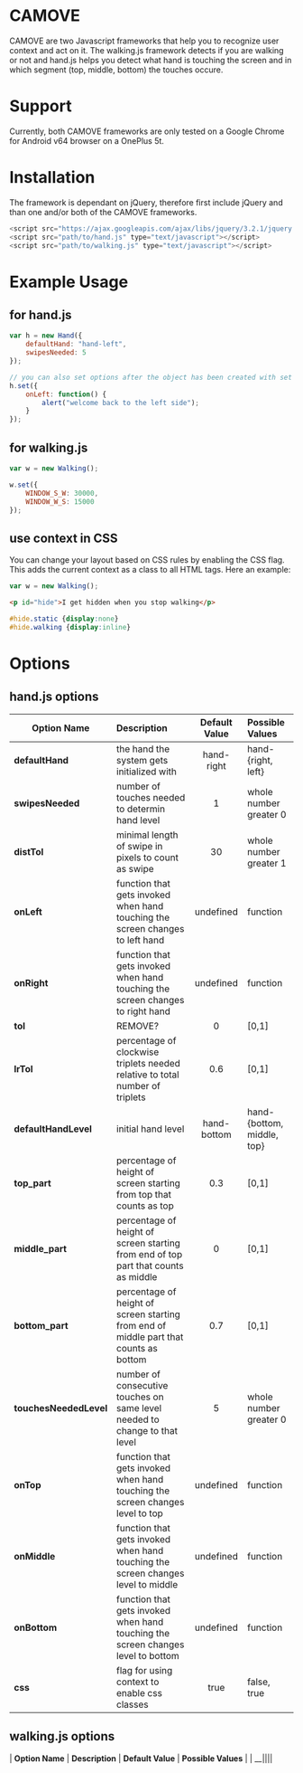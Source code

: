 # CAMOVE
CAMOVE are two Javascript frameworks that help you to recognize user context and act on it.
The walking.js framework detects if you are walking or not and hand.js helps you detect 
what hand is touching the screen and in which segment (top, middle, bottom) the touches occure.

# Support
Currently, both CAMOVE frameworks are only tested on a Google Chrome for Android v64 browser on a OnePlus 5t.

# Installation
The framework is dependant on jQuery, therefore first include jQuery 
and than one and/or both of the CAMOVE frameworks.
```javascript
<script src="https://ajax.googleapis.com/ajax/libs/jquery/3.2.1/jquery.min.js"></script>
<script src="path/to/hand.js" type="text/javascript"></script>
<script src="path/to/walking.js" type="text/javascript"></script>
```

# Example Usage
## for hand.js
```javascript
var h = new Hand({
    defaultHand: "hand-left",
    swipesNeeded: 5
});

// you can also set options after the object has been created with set
h.set({
    onLeft: function() {
        alert("welcome back to the left side");
    }
});
```

## for walking.js
```javascript
var w = new Walking();

w.set({
    WINDOW_S_W: 30000,
    WINDOW_W_S: 15000
});
```

## use context in CSS
You can change your layout based on CSS rules by enabling the CSS flag. This adds the current context as a class to all HTML tags. Here an example:
```javascript
var w = new Walking();
```
```HTML
<p id="hide">I get hidden when you stop walking</p>
```
```CSS
#hide.static {display:none}
#hide.walking {display:inline}
```


# Options

## hand.js options

| __Option Name__  | __Description__ | __Default Value__ | __Possible Values__ |
| -------------  | :------------ | :-------------: | :---------------- |
| __defaultHand__      | the hand the system gets initialized with | hand-right | hand-{right, left} |
| __swipesNeeded__ | number of touches needed to determin hand level | 1 | whole number greater 0 |
| __distTol__ | minimal length of swipe in pixels to count as swipe | 30 | whole number greater 1 |
| __onLeft__ | function that gets invoked when hand touching the screen changes to left hand | undefined | function |
| __onRight__ | function that gets invoked when hand touching the screen changes to right hand | undefined | function |
| __tol__ | REMOVE? | 0 | [0,1] |
| __lrTol__ | percentage of clockwise triplets needed relative to total number of triplets | 0.6 | [0,1] |
| __defaultHandLevel__ | initial hand level | hand-bottom | hand-{bottom, middle, top} |
| __top_part__ | percentage of height of screen starting from top that counts as top | 0.3 | [0,1] |
| __middle_part__ | percentage of height of screen starting from end of top part that counts as middle | 0 | [0,1] |
| __bottom_part__ | percentage of height of screen starting from end of middle part that counts as bottom | 0.7 | [0,1] |
| __touchesNeededLevel__ | number of consecutive touches on same level needed to change to that level | 5 | whole number greater 0 |
| __onTop__ | function that gets invoked when hand touching the screen changes level to top | undefined | function | 
| __onMiddle__ | function that gets invoked when hand touching the screen changes level to middle | undefined | function | 
| __onBottom__ | function that gets invoked when hand touching the screen changes level to bottom | undefined | function | 
| __css__ | flag for using context to enable css classes  | true | false, true |


## walking.js options

| __Option Name__  | __Description__ | __Default Value__ | __Possible Values__ |
| __||||
